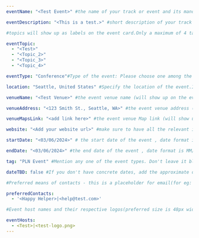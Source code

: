 ```yaml
---
eventName: "<Test Event>" #the name of your track or event and its mandatory

eventDescription: "<This is a test.>" #short description of your track or event limiting to 100-150 characters

#topics will show up as labels on the event card.Only a maximum of 4 tags will be displayed on the event card. Some referneces for topics - Blockchain, Web3, Cryptocurrency, Tech Taks,Workshop etc.

eventTopic: 
  - "<Test>"
  - "<Topic_2>"
  - "<Topic_3>"
  - "<Topic_4>" 

eventType: "Conference"#Type of the event: Please choose one among the below options or just leave it blank

location: "Seattle, United States" #Specify the location of the event.If you aren't sure about the location then mention "Location TBD"

venueName: "<Test Venue>" #the event venue name (will show up on the event card) or just leave it blank

venueAddress: "<123 Smith St., Seattle, WA>" #the event venue address (will show up on a map) or just leave it blank

venueMapsLink: "<add link here>" #the event venue Map link (will show up on a map) or just leave it blank

website: "<Add your website url>" #make sure to have all the relevant information: dates, venue, program, ticketing (if any), etc. or just leave it blank

startDate: "<03/06/2024>" # the start date of the event , date format is MM/DD/YYYY eg: if it is February 16th 2023 => 02/16/2023

endDate: "<03/06/2024>" #the end date of the event , date format is MM/DD/YYYY eg: if it is February 18th 2023 => 02/18/2023

tag: "PLN Event" #Mention any one of the event types. Don't leave it blank.

dateTBD: false #If you don't have concrete dates, add the approximate dates & set dateTBD: true.

#Preferred means of contacts - this is a placeholder for email(for eg:  - email|mailto:<test@email.com>) and other social handles like Twitter, LinkedIn, Discord, etc. (for eg.   - 'twitter|https://twitter.com/IPFS/status/1629199396700098560?s=20')

preferredContacts:
  - '<Happy Helper>|<help@test.com>'

#Event host names and their respective logos(preferred size is 48px width, 48px height)-place the logo file on the path 'public/uploads' for eg.   - IPFS|ipfs-logo.png

eventHosts:
  - <Test>|<test-logo.png>
---
```

